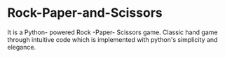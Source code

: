 # Rock-Paper-and-Scissors
It is a Python- powered Rock -Paper- Scissors game. Classic hand game through intuitive code which is implemented with python's simplicity and elegance.
